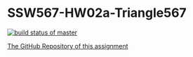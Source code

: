 # SSW567-HW02a-Triangle567

[![build status of master](https://travis-ci.org/Kybeth/SSW567-HW02a-Triangle567.svg?branch=master)](https://travis-ci.org/Kybeth/SSW567-HW02a-Triangle567)

[The GitHub Repository of this assignment](https://github.com/Kybeth/SSW567-HW02a-Triangle567)
